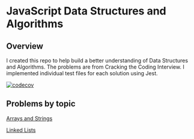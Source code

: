 # JavaScript Data Structures and Algorithms

## Overview

I created this repo to help build a better understanding of Data Structures and Algorithms. The problems are from Cracking
the Coding Interview. I implemented individual test files for each solution using Jest.

[![codecov](https://codecov.io/gh/mcclellangg/ds-and-algos-js/branch/master/graph/badge.svg?token=N4NH5T6550)](https://codecov.io/gh/mcclellangg/ds-and-algos-js)

## Problems by topic

[Arrays and Strings](https://github.com/mcclellangg/ds-and-algos-js/tree/master/ctci/arrays-and-strings)

[Linked Lists](https://github.com/mcclellangg/ds-and-algos-js/tree/master/ctci/linked-lists)
